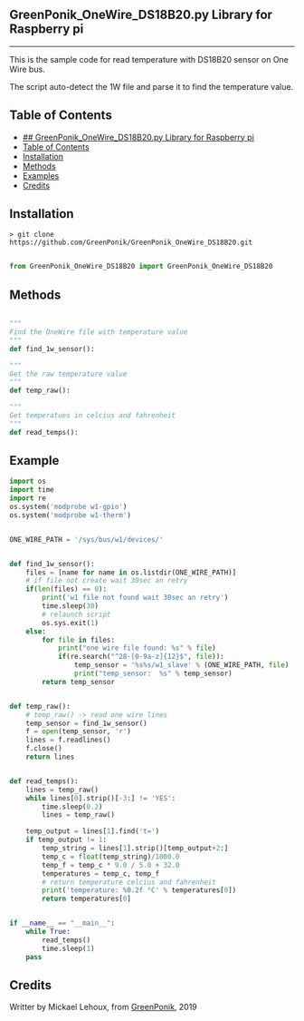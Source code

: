 ## GreenPonik_OneWire_DS18B20.py Library for Raspberry pi
---------------------------------------------------------
This is the sample code for read temperature with DS18B20 sensor on One Wire bus.

The script auto-detect the 1W file and parse it to find the temperature value.


## Table of Contents

- [## GreenPonik_OneWire_DS18B20.py Library for Raspberry pi](#GreenPonikOneWireDS18B20py-library-for-raspberry-pi)
- [Table of Contents](#table-of-contents)
- [Installation](#installation)
- [Methods](#methods)
- [Examples](#examples)
- [Credits](#credits)
<snippet>
<content>

## Installation
```shell
> git clone https://github.com/GreenPonik/GreenPonik_OneWire_DS18B20.git
```
```Python

from GreenPonik_OneWire_DS18B20 import GreenPonik_OneWire_DS18B20

```

## Methods

```python

"""
Find the OneWire file with temperature value
"""
def find_1w_sensor():

"""
Get the raw temperature value
"""
def temp_raw():

"""
Get temperatues in celcius and fahrenheit
"""
def read_temps():

```

## Example


```Python
import os
import time
import re
os.system('modprobe w1-gpio')
os.system('modprobe w1-therm')


ONE_WIRE_PATH = '/sys/bus/w1/devices/'


def find_1w_sensor():
    files = [name for name in os.listdir(ONE_WIRE_PATH)]
    # if file not create wait 30sec an retry
    if(len(files) == 0):
        print('w1 file not found wait 30sec an retry')
        time.sleep(30)
        # relaunch script
        os.sys.exit(1)
    else:
        for file in files:
            print("one wire file found: %s" % file)
            if(re.search("^28-[0-9a-z]{12}$", file)):
                temp_sensor = '%s%s/w1_slave' % (ONE_WIRE_PATH, file)
                print("temp_sensor:  %s" % temp_sensor)
        return temp_sensor


def temp_raw():
    # temp_raw() -> read one wire lines
    temp_sensor = find_1w_sensor()
    f = open(temp_sensor, 'r')
    lines = f.readlines()
    f.close()
    return lines


def read_temps():
    lines = temp_raw()
    while lines[0].strip()[-3:] != 'YES':
        time.sleep(0.2)
        lines = temp_raw()

    temp_output = lines[1].find('t=')
    if temp_output != 1:
        temp_string = lines[1].strip()[temp_output+2:]
        temp_c = float(temp_string)/1000.0
        temp_f = temp_c * 9.0 / 5.0 + 32.0
        temperatures = temp_c, temp_f
        # return temperature celcius and fahrenheit
        print('temperature: %0.2f °C' % temperatures[0])
        return temperatures[0]


if __name__ == "__main__":
    while True:
        read_temps()
        time.sleep(1)
    pass

```

## Credits
Writter by Mickael Lehoux, from [GreenPonik](https://www.greenponik.com), 2019